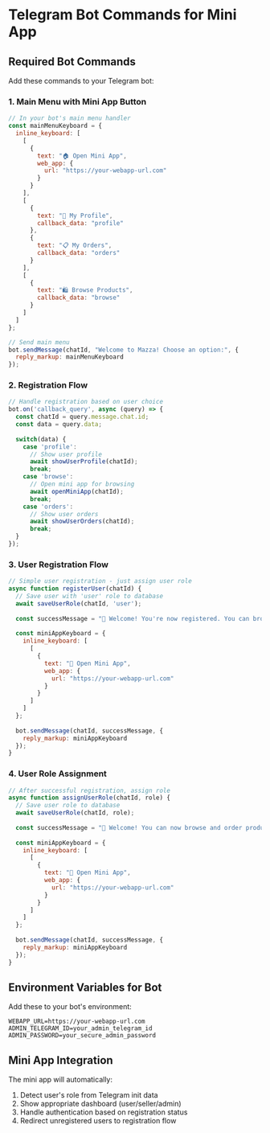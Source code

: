 # Telegram Bot Commands for Mini App

## Required Bot Commands

Add these commands to your Telegram bot:

### 1. Main Menu with Mini App Button

```javascript
// In your bot's main menu handler
const mainMenuKeyboard = {
  inline_keyboard: [
    [
      {
        text: "🏠 Open Mini App",
        web_app: {
          url: "https://your-webapp-url.com"
        }
      }
    ],
    [
      {
        text: "👤 My Profile",
        callback_data: "profile"
      },
      {
        text: "📋 My Orders", 
        callback_data: "orders"
      }
    ],
    [
      {
        text: "🛍️ Browse Products",
        callback_data: "browse"
      }
    ]
  ]
};

// Send main menu
bot.sendMessage(chatId, "Welcome to Mazza! Choose an option:", {
  reply_markup: mainMenuKeyboard
});
```

### 2. Registration Flow

```javascript
// Handle registration based on user choice
bot.on('callback_query', async (query) => {
  const chatId = query.message.chat.id;
  const data = query.data;
  
  switch(data) {
    case 'profile':
      // Show user profile
      await showUserProfile(chatId);
      break;
    case 'browse':
      // Open mini app for browsing
      await openMiniApp(chatId);
      break;
    case 'orders':
      // Show user orders
      await showUserOrders(chatId);
      break;
  }
});
```

### 3. User Registration Flow

```javascript
// Simple user registration - just assign user role
async function registerUser(chatId) {
  // Save user with 'user' role to database
  await saveUserRole(chatId, 'user');
  
  const successMessage = "🎉 Welcome! You're now registered. You can browse and order products in the mini app.";
  
  const miniAppKeyboard = {
    inline_keyboard: [
      [
        {
          text: "🚀 Open Mini App",
          web_app: {
            url: "https://your-webapp-url.com"
          }
        }
      ]
    ]
  };
  
  bot.sendMessage(chatId, successMessage, {
    reply_markup: miniAppKeyboard
  });
}
```

### 4. User Role Assignment

```javascript
// After successful registration, assign role
async function assignUserRole(chatId, role) {
  // Save user role to database
  await saveUserRole(chatId, role);
  
  const successMessage = "🎉 Welcome! You can now browse and order products in the mini app.";
    
  const miniAppKeyboard = {
    inline_keyboard: [
      [
        {
          text: "🚀 Open Mini App",
          web_app: {
            url: "https://your-webapp-url.com"
          }
        }
      ]
    ]
  };
  
  bot.sendMessage(chatId, successMessage, {
    reply_markup: miniAppKeyboard
  });
}
```

## Environment Variables for Bot

Add these to your bot's environment:

```env
WEBAPP_URL=https://your-webapp-url.com
ADMIN_TELEGRAM_ID=your_admin_telegram_id
ADMIN_PASSWORD=your_secure_admin_password
```

## Mini App Integration

The mini app will automatically:
1. Detect user's role from Telegram init data
2. Show appropriate dashboard (user/seller/admin)
3. Handle authentication based on registration status
4. Redirect unregistered users to registration flow
